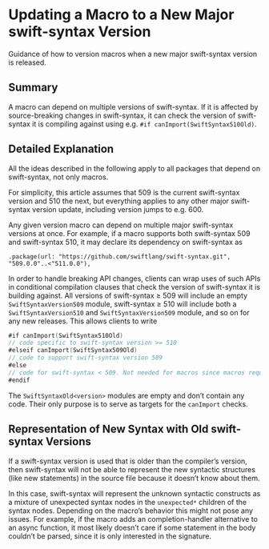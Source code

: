 # Updating a Macro to a New Major swift-syntax Version

Guidance of how to version macros when a new major swift-syntax version is released.

## Summary

A macro can depend on multiple versions of swift-syntax. If it is affected by source-breaking changes in swift-syntax, it can check the version of swift-syntax it is compiling against using e.g. `#if canImport(SwiftSyntax510Old)`.

## Detailed Explanation

All the ideas described in the following apply to all packages that depend on swift-syntax, not only macros.

For simplicity, this article assumes that 509 is the current swift-syntax version and 510 the next, but everything applies to any other major swift-syntax version update, including version jumps to e.g. 600.

Any given version macro can depend on multiple major swift-syntax versions at once. For example, if a macro supports both swift-syntax 509 and swift-syntax 510, it may declare its dependency on swift-syntax as 

```
.package(url: "https://github.com/swiftlang/swift-syntax.git", "509.0.0"..<"511.0.0"),
```

In order to handle breaking API changes, clients can wrap uses of such APIs in conditional compilation clauses that check the version of swift-syntax it is building against. All versions of swift-syntax ≥ 509 will include an empty `SwiftSyntaxVersion509` module, swift-syntax ≥ 510 will include both a `SwiftSyntaxVersion510` and `SwiftSyntaxVersion509` module, and so on for any new releases. This allows clients to write

```swift
#if canImport(SwiftSyntax510Old)
// code specific to swift-syntax version >= 510
#elseif canImport(SwiftSyntax509Old)
// code to support swift-syntax version 509
#else
// code for swift-syntax < 509. Not needed for macros since macros require swift-syntax >= 509.
#endif
```

The `SwiftSyntaxOld<version>` modules are empty and don’t contain any code. Their only purpose is to serve as targets for the `canImport` checks. 

## Representation of New Syntax with Old swift-syntax Versions

If a swift-syntax version is used that is older than the compiler’s version, then swift-syntax will not be able to represent the new syntactic structures (like new statements) in the source file because it doesn’t know about them.

In this case, swift-syntax will represent the unknown syntactic constructs as a mixture of unexpected syntax nodes in the `unexpected*` children of the syntax nodes. Depending on the macro’s behavior this might not pose any issues. For example, if the macro adds an completion-handler alternative to an async function, it most likely doesn’t care if some statement in the body couldn’t be parsed, since it is only interested in the signature.
